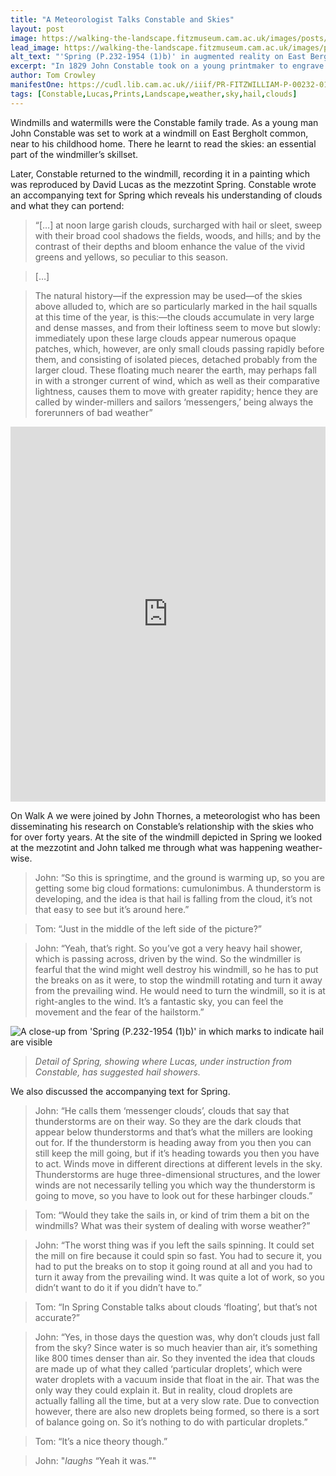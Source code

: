 ```yaml
---
title: "A Meteorologist Talks Constable and Skies"
layout: post
image: https://walking-the-landscape.fitzmuseum.cam.ac.uk/images/posts/Meteorologist-Skies_crop-preview.jpg
lead_image: https://walking-the-landscape.fitzmuseum.cam.ac.uk/images/posts/Meteorologist-Skies_crop.jpg
alt_text: "'Spring (P.232-1954 (1)b)' in augmented reality on East Bergholt Common"
excerpt: "In 1829 John Constable took on a young printmaker to engrave a series of prints after his own works, which would become known as 'English Landscape'."
author: Tom Crowley
manifestOne: https://cudl.lib.cam.ac.uk//iiif/PR-FITZWILLIAM-P-00232-01954-00001-B
tags: [Constable,Lucas,Prints,Landscape,weather,sky,hail,clouds]
---
```


Windmills and watermills were the Constable family trade. As a young man John Constable was set to work at a windmill on East Bergholt common, near to his childhood home. There he learnt to read the skies: an essential part of the windmiller’s skillset.

Later, Constable returned to the windmill, recording it in a painting which was reproduced by David Lucas as the mezzotint Spring. Constable wrote an accompanying text for Spring which reveals his understanding of clouds and what they can portend:  

> “[…] at noon large garish clouds, surcharged with hail or sleet, sweep with their broad cool shadows the fields, woods, and hills; and by the contrast of their depths and bloom enhance the value of the vivid greens and yellows, so peculiar to this season.

> […]

> The natural history—if the expression may be used—of the skies above alluded to, which are so particularly marked in the hail squalls at this time of the year, is this:—the clouds accumulate in very large and dense masses, and from their loftiness seem to move but slowly: immediately upon these large clouds appear numerous opaque patches, which, however, are only small clouds passing rapidly before them, and consisting of isolated pieces, detached probably from the larger cloud. These floating much nearer the earth, may perhaps fall in with a stronger current of wind, which as well as their comparative lightness, causes them to move with greater rapidity; hence they are called by winder-millers and sailors ‘messengers,’ being always the forerunners of bad weather”

<iframe src="https://fitzmuseum.cam.ac.uk/uv.html#?manifest={{ page.manifestOne }}&c=0&m=0&cv=0&config=&locales=en-GB:English (GB),cy-GB:Cymraeg,fr-FR:Français (FR),pl-PL:Polski,sv-SE:Svenska&r=0" width="100%" height="600" allowfullscreen frameborder="0"></iframe>

On Walk A we were joined by John Thornes, a meteorologist who has been disseminating his research on Constable’s relationship with the skies who for over forty years. At the site of the windmill depicted in Spring we looked at the mezzotint and John talked me through what was happening weather-wise.

> John: “So this is springtime, and the ground is warming up, so you are getting some big cloud formations: cumulonimbus. A thunderstorm is developing, and the idea is that hail is falling from the cloud, it’s not that easy to see but it’s around here.”

> Tom: “Just in the middle of the left side of the picture?”

> John: “Yeah, that’s right. So you’ve got a very heavy hail shower, which is passing across, driven by the wind. So the windmiller is fearful that the wind might well destroy his windmill, so he has to put the breaks on as it were, to stop the windmill rotating and turn it away from the prevailing wind. He would need to turn the windmill, so it is at right-angles to the wind. It’s a fantastic sky, you can feel the movement and the fear of the hailstorm.”

![A close-up from 'Spring (P.232-1954 (1)b)' in which marks to indicate hail are visible]({{site.url}}/images/posts/Spring-Hail-crop.jpg)
> <cite>Detail of Spring, showing where Lucas, under instruction from Constable, has suggested hail showers.</cite>

We also discussed the accompanying text for Spring.
 
> John: “He calls them ‘messenger clouds’, clouds that say that thunderstorms are on their way. So they are the dark clouds that appear below thunderstorms and that’s what the millers are looking out for.  If the thunderstorm is heading away from you then you can still keep the mill going, but if it’s heading towards you then you have to act. Winds move in different directions at different levels in the sky. Thunderstorms are huge three-dimensional structures, and the lower winds are not necessarily telling you which way the thunderstorm is going to move, so you have to look out for these harbinger clouds.”

> Tom: “Would they take the sails in, or kind of trim them a bit on the windmills? What was their system of dealing with worse weather?”

> John: “The worst thing was if you left the sails spinning. It could set the mill on fire because it could spin so fast. You had to secure it, you had to put the breaks on to stop it going round at all and you had to turn it away from the prevailing wind. It was quite a lot of work, so you didn’t want to do it if you didn’t have to.”

> Tom: “In Spring Constable talks about clouds ‘floating’, but that’s not accurate?”

> John: “Yes, in those days the question was, why don’t clouds just fall from the sky? Since water is so much heavier than air, it’s something like 800 times denser than air. So they invented the idea that clouds are made up of what they called ‘particular droplets’, which were water droplets with a vacuum inside that float in the air. That was the only way they could explain it. But in reality, cloud droplets are actually falling all the time, but at a very slow rate. Due to convection however, there are also new droplets being formed, so there is a sort of balance going on. So it’s nothing to do with particular droplets.”

> Tom: “It’s a nice theory though.”

> John: "*laughs* “Yeah it was.”"


